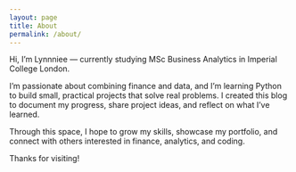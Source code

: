 ```yaml
---
layout: page
title: About
permalink: /about/
---
```


Hi, I’m Lynnniee — currently studying MSc Business Analytics in Imperial College London.

I’m passionate about combining finance and data, and I’m learning Python to build small, practical projects that solve real problems. I created this blog to document my progress, share project ideas, and reflect on what I’ve learned.

Through this space, I hope to grow my skills, showcase my portfolio, and connect with others interested in finance, analytics, and coding.

Thanks for visiting!